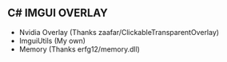 ## C# IMGUI OVERLAY
- Nvidia Overlay (Thanks zaafar/ClickableTransparentOverlay)
- ImguiUtils (My own)
- Memory (Thanks erfg12/memory.dll)
